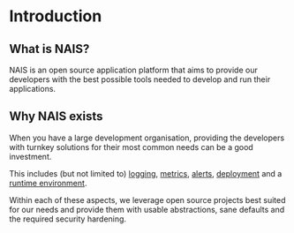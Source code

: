 # Introduction

## What is NAIS?

NAIS is an open source application platform that aims to provide our developers with the best possible tools needed to develop and run their applications.

## Why NAIS exists

When you have a large development organisation, providing the developers with turnkey solutions for their most common needs can be a good investment.

This includes \(but not limited to\) [logging](https://github.com/nais/doc/tree/ed810945684e0f22aaeec0662a28da7a397f6b67/logging/README.md), [metrics](https://github.com/nais/doc/tree/ed810945684e0f22aaeec0662a28da7a397f6b67/metrics/README.md), [alerts](https://github.com/nais/doc/tree/ed810945684e0f22aaeec0662a28da7a397f6b67/alerts/README.md), [deployment](https://github.com/nais/doc/tree/ed810945684e0f22aaeec0662a28da7a397f6b67/deploy/README.md) and a [runtime environment](https://github.com/nais/doc/tree/ed810945684e0f22aaeec0662a28da7a397f6b67/clusters/README.md).

Within each of these aspects, we leverage open source projects best suited for our needs and provide them with usable abstractions, sane defaults and the required security hardening.

